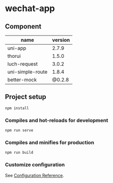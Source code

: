 # wechat-app

## Component

| name | version |
| -- | -- |
| uni-app | 2.7.9 |
| thorui | 1.5.0 |
| luch-request | 3.0.2 |
| uni-simple-route | 1.8.4 |
| better-mock | @0.2.8 |

## Project setup
```
npm install
```

### Compiles and hot-reloads for development
```
npm run serve
```

### Compiles and minifies for production
```
npm run build
```

### Customize configuration
See [Configuration Reference](https://cli.vuejs.org/config/).
